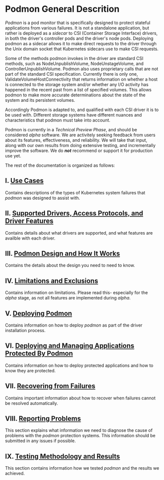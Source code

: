 <!--
Copyright (c) 2021 Dell Inc., or its subsidiaries. All Rights Reserved.

Licensed under the Apache License, Version 2.0 (the "License");
you may not use this file except in compliance with the License.
You may obtain a copy of the License at

    http://www.apache.org/licenses/LICENSE-2.0
-->

# Podmon General Descrition

_Podmon_ is a pod monitor that is specifically designed to protect stateful applications from various failures. It is not a standalone application, but rather is deployed as a _sidecar_ to CSI (Container Storage Interface) drivers, in both the driver's controller pods and the driver's node pods. Deploying podmon as a sidecar allows it to make direct requests to the driver through the Unix domain socket that Kubernetes sidecars use to make CSI requests.

Some of the methods podmon invokes in the driver are standard CSI methods, such as NodeUnpublishVolume, NodeUnstageVolume, and ControllerUnpublishVolume. Podmon also uses proprietary calls that are not part of the standard CSI specification. Currently there is only one, ValidateVolumeHostConnectivity that returns information on whether a host is connected to the storage system and/or whether any I/O activity has happened in the recent past from a list of specified volumes. This allows podmon to make more accurate determinations about the state of the system and its persistent volumes.

Accordingly Podmon is adapted to, and qualified with each CSI driver it is to be used with. Different storage systems have different nuances and characteristics that podmon must take into account.

Podmon is currently in a _Technical Preview Phase_, and should be considered _alpha_ software. We are activitely seeking feedback from users about its features, effectiveness, and reliability. We will take that input, along with our own results from doing extensive testing, and incrementally improve the software. We do ***not*** recommend or support it for production use yet.

The rest of the documentation is organized as follows:

## I. [Use Cases](USE_CASES.md) 
Contains descriptions of the types of Kubernetes system failures that _podmon_ was designed to assist with. 

## II. [Supported Drivers, Access Protocols, and Driver Features](SUPPORTED_DRIVERS.md)
Contains details about what drivers are supported, and what features are availble with each driver.

## III. [Podmon Design and How It Works](DESIGN.md)
Contains the details about the design you need to need to know. 

## IV. [Limitations and Exclusions](LIMITATIONS.md)
Contains information on limitations. Please read this- especially for the _alpha_ stage, as not all features are implemented during _alpha_.

## V. [Deploying Podmon](DEPLOYING.md)
Contains information on how to deploy _podmon_ as part of the driver installation process.

## VI. [Deploying and Managing Applications Protected By Podmon](APPLICATIONS.md)
Contains information on how to deploy protected applications and how to know they are protected.

## VII. [Recovering from Failures](RECOVERY.md)
Contains important information about how to recover when failures cannot be resolved automatically.

## VIII. [Reporting Problems](PROBLEMS.md)
This section explains what information we need to diagnose the cause of problems with the _podmon_ protection systems. This information should be submitted in any issues if possible.

## IX. [Testing Methodology and Results](TESTING.md)
This section contains information how we tested _podmon_ and the results we achieved.





